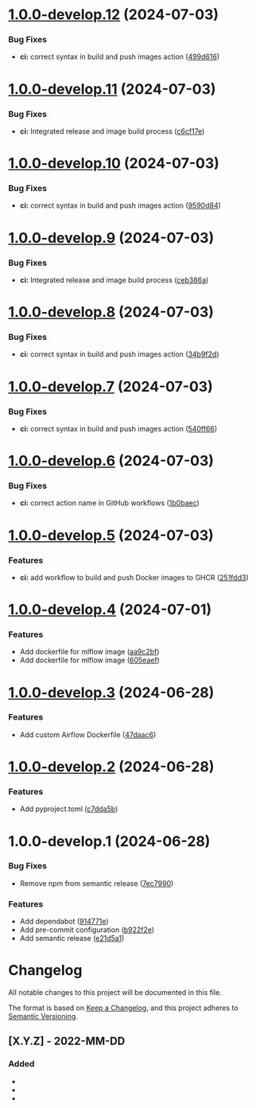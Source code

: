 # [1.0.0-develop.12](https://github.com/drewm-jpl/mlopster/compare/v1.0.0-develop.11...v1.0.0-develop.12) (2024-07-03)


### Bug Fixes

* **ci:** correct syntax in build and push images action ([499d616](https://github.com/drewm-jpl/mlopster/commit/499d61643d08a2aaf1d01d3247228d4bd5a98d28))

# [1.0.0-develop.11](https://github.com/drewm-jpl/mlopster/compare/v1.0.0-develop.10...v1.0.0-develop.11) (2024-07-03)


### Bug Fixes

* **ci:** Integrated release and image build process ([c6cf17e](https://github.com/drewm-jpl/mlopster/commit/c6cf17e26d87604343454668f440e9d8a83111b3))

# [1.0.0-develop.10](https://github.com/drewm-jpl/mlopster/compare/v1.0.0-develop.9...v1.0.0-develop.10) (2024-07-03)


### Bug Fixes

* **ci:** correct syntax in build and push images action ([9590d84](https://github.com/drewm-jpl/mlopster/commit/9590d84f641f5de7cf8099c07201277ba843a87d))

# [1.0.0-develop.9](https://github.com/drewm-jpl/mlopster/compare/v1.0.0-develop.8...v1.0.0-develop.9) (2024-07-03)


### Bug Fixes

* **ci:** Integrated release and image build process ([ceb386a](https://github.com/drewm-jpl/mlopster/commit/ceb386a4c26f3211efe8dd24ca3906b184d37b95))

# [1.0.0-develop.8](https://github.com/drewm-jpl/mlopster/compare/v1.0.0-develop.7...v1.0.0-develop.8) (2024-07-03)


### Bug Fixes

* **ci:** correct syntax in build and push images action ([34b9f2d](https://github.com/drewm-jpl/mlopster/commit/34b9f2d33e102eb34eb5baf0e7f0bbc3d9f8afd6))

# [1.0.0-develop.7](https://github.com/drewm-jpl/mlopster/compare/v1.0.0-develop.6...v1.0.0-develop.7) (2024-07-03)


### Bug Fixes

* **ci:** correct syntax in build and push images action ([540ff66](https://github.com/drewm-jpl/mlopster/commit/540ff662f516f3c721338e9bbe128af09c216252))

# [1.0.0-develop.6](https://github.com/drewm-jpl/mlopster/compare/v1.0.0-develop.5...v1.0.0-develop.6) (2024-07-03)


### Bug Fixes

* **ci:** correct action name in GitHub workflows ([1b0baec](https://github.com/drewm-jpl/mlopster/commit/1b0baec57be0342b8ff3e50ca1fd7d66a13ba16d))

# [1.0.0-develop.5](https://github.com/drewm-jpl/mlopster/compare/v1.0.0-develop.4...v1.0.0-develop.5) (2024-07-03)


### Features

* **ci:** add workflow to build and push Docker images to GHCR ([251fdd3](https://github.com/drewm-jpl/mlopster/commit/251fdd3ef7a7b655039ee60cdfd2c6ff1b1a306e))

# [1.0.0-develop.4](https://github.com/drewm-jpl/mlopster/compare/v1.0.0-develop.3...v1.0.0-develop.4) (2024-07-01)


### Features

* Add dockerfile for mlflow image ([aa9c2bf](https://github.com/drewm-jpl/mlopster/commit/aa9c2bfccd46f5a803ccce5d3cc4ec61dc3e30c4))
* Add dockerfile for mlflow image ([605eaef](https://github.com/drewm-jpl/mlopster/commit/605eaef7e4a48b0ae95b3674faca6db4f9768f2c))

# [1.0.0-develop.3](https://github.com/drewm-jpl/mlopster/compare/v1.0.0-develop.2...v1.0.0-develop.3) (2024-06-28)


### Features

* Add custom Airflow Dockerfile ([47daac6](https://github.com/drewm-jpl/mlopster/commit/47daac69a801fb363c2e482b57ddb5da1af57fac))

# [1.0.0-develop.2](https://github.com/drewm-jpl/mlopster/compare/v1.0.0-develop.1...v1.0.0-develop.2) (2024-06-28)


### Features

* Add pyproject.toml ([c7dda5b](https://github.com/drewm-jpl/mlopster/commit/c7dda5bcc151394a5cefa4a94bc4b987b731dac4))

# 1.0.0-develop.1 (2024-06-28)


### Bug Fixes

* Remove npm from semantic release ([7ec7990](https://github.com/drewm-jpl/mlopster/commit/7ec7990fdb5597afb3b6fa245a17a16c8018cecb))


### Features

* Add dependabot ([914771e](https://github.com/drewm-jpl/mlopster/commit/914771e1369d1a351d98ebfd5981471a34875920))
* Add pre-commit configuration ([b922f2e](https://github.com/drewm-jpl/mlopster/commit/b922f2e3e145d92c5513606b7035f1e47745e5f5))
* Add semantic release ([e21d5a1](https://github.com/drewm-jpl/mlopster/commit/e21d5a1477e681f1d4973f5d16cba2f20b48afc1))

# Changelog

All notable changes to this project will be documented in this file.

The format is based on [Keep a Changelog](https://keepachangelog.com/en/1.0.0/),
and this project adheres to [Semantic Versioning](https://semver.org/spec/v2.0.0.html).

## [X.Y.Z] - 2022-MM-DD

### Added

-
-
-
